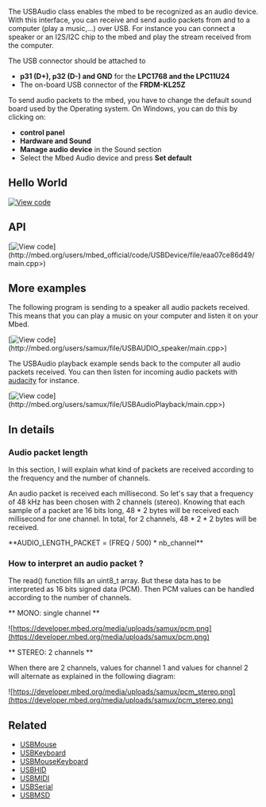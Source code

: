 The USBAudio class enables the mbed to be recognized as an audio device. With this interface, you can receive and send audio packets from and to a computer (play a music,...) over USB. For instance you can connect a speaker or an I2S/I2C chip to the mbed and play the stream received from the computer.

The USB connector should be attached to 

  * **p31 (D+), p32 (D-) and GND** for the **LPC1768 and the LPC11U24**
  * The on-board USB connector of the **FRDM-KL25Z**

<div class="alert-box warning" title="Change the default sound board"> To send audio packets to the mbed, you have to change the default sound board used by the Operating system.   
On Windows, you can do this by clicking on:

  * **control panel**
  * **Hardware and Sound**
  * **Manage audio device** in the Sound section
  * Select the Mbed Audio device and press **Set default** </div>

## Hello World

[![View code](https://www.mbed.com/embed/?url=https://developer.mbed.org/users/samux/code/USBAudio_HelloWorld/)](https://developer.mbed.org/users/samux/code/USBAudio_HelloWorld/file/tip/main.cpp) 

## API

[![View code](https://www.mbed.com/embed/?url=<http://mbed.org/users/mbed_official/code/USBDevice/)](http://mbed.org/users/mbed_official/code/USBDevice/file/eaa07ce86d49/main.cpp>) 

## More examples

The following program is sending to a speaker all audio packets received. This means that you can play a music on your computer and listen it on your Mbed.

[![View code](https://www.mbed.com/embed/?url=<http://mbed.org/users/samux/)](http://mbed.org/users/samux/file/USBAUDIO_speaker/main.cpp>) 

The USBAudio playback example sends back to the computer all audio packets received. You can then listen for incoming audio packets with [audacity](http://audacity.sourceforge.net/) for instance.

[![View code](https://www.mbed.com/embed/?url=<http://mbed.org/users/samux/)](http://mbed.org/users/samux/file/USBAudioPlayback/main.cpp>) 

## In details

### Audio packet length

In this section, I will explain what kind of packets are received according to the frequency and the number of channels.   
  
An audio packet is received each millisecond. So let's say that a frequency of 48 kHz has been chosen with 2 channels (stereo). Knowing that each sample of a packet are 16 bits long, 48 * 2 bytes will be received each millisecond for one channel. In total, for 2 channels, 48 * 2 * 2 bytes will be received.

<div class="alert-box info" title="Compute the length packet"> **AUDIO_LENGTH_PACKET = (FREQ / 500) * nb_channel** </div>

### How to interpret an audio packet ?

The read() function fills an uint8_t array. But these data has to be interpreted as 16 bits signed data (PCM). Then PCM values can be handled according to the number of channels.

** MONO: single channel **

![https://developer.mbed.org/media/uploads/samux/pcm.png](https://developer.mbed.org/media/uploads/samux/pcm.png)

** STEREO: 2 channels **

When there are 2 channels, values for channel 1 and values for channel 2 will alternate as explained in the following diagram:

![https://developer.mbed.org/media/uploads/samux/pcm_stereo.png](https://developer.mbed.org/media/uploads/samux/pcm_stereo.png)

## Related

  * [USBMouse](USBMouse)
  * [USBKeyboard](USBKeyboard)
  * [USBMouseKeyboard](USBMouseKeyboard)
  * [USBHID](USBHID)
  * [USBMIDI](USBMIDI)
  * [USBSerial](USBSerial)
  * [USBMSD](USBMSD)
